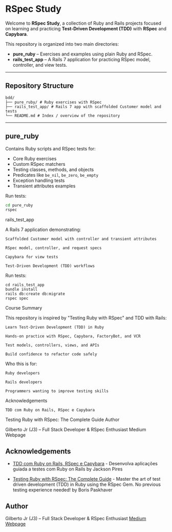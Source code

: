 # RSpec Study

Welcome to **RSpec Study**, a collection of Ruby and Rails projects focused on learning and practicing **Test-Driven Development (TDD)** with **RSpec** and **Capybara**.  

This repository is organized into two main directories:

- **pure_ruby** – Exercises and examples using plain Ruby and RSpec.
- **rails_test_app** – A Rails 7 application for practicing RSpec model, controller, and view tests.

---

## Repository Structure
```
bdd/
├── pure_ruby/ # Ruby exercises with RSpec
├── rails_test_app/ # Rails 7 app with scaffolded Customer model and tests
└── README.md # Index / overview of the repository
```

---

## pure_ruby

Contains Ruby scripts and RSpec tests for:

- Core Ruby exercises
- Custom RSpec matchers
- Testing classes, methods, and objects
- Predicates like `be_nil`, `be_zero`, `be_empty`
- Exception handling tests
- Transient attributes examples

Run tests:

```bash
cd pure_ruby
rspec
```
rails_test_app

A Rails 7 application demonstrating:

    Scaffolded Customer model with controller and transient attributes

    RSpec model, controller, and request specs

    Capybara for view tests

    Test-Driven Development (TDD) workflows

Run tests:
```
cd rails_test_app
bundle install
rails db:create db:migrate
rspec spec
```
Course Summary

This repository is inspired by "Testing Ruby with RSpec" and TDD with Rails:

    Learn Test-Driven Development (TDD) in Ruby

    Hands-on practice with RSpec, Capybara, FactoryBot, and VCR

    Test models, controllers, views, and APIs

    Build confidence to refactor code safely

Who this is for:

    Ruby developers

    Rails developers

    Programmers wanting to improve testing skills

Acknowledgements

    TDD com Ruby on Rails, RSpec e Capybara

Testing Ruby with RSpec: The Complete Guide
Author

Gilberto Jr (J3) – Full Stack Developer & RSpec Enthusiast
Medium Webpage

## Acknowledgements

 - [TDD com Ruby on Rails, RSpec e Capybara](https://www.udemy.com/course/rails-tdd/)  - Desenvolva aplicações guiada a testes com Ruby on Rails by Jackson Pires

 - [Testing Ruby with RSpec: The Complete Guide](https://www.udemy.com/course/testing-ruby-with-rspec/) - Master the art of test driven development (TDD) in Ruby using the RSpec Gem. No previous testing experience needed! by Boris Paskhaver

## Author

Gilberto Jr (J3) – Full Stack Developer & RSpec Enthusiast
[Medium Webpage](https://medium.com/jungletronics)


